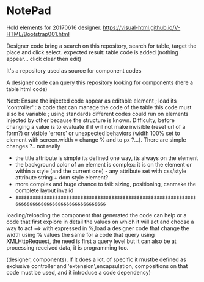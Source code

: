 # NotePad
Hold elements for 20170616 designer. https://visual-html.github.io/V-HTML/Bootstrap001.html

Designer code bring a search on this repository, search for table, target the place and click select.
expected result: table code is added (nothing appear... click clear then edit)

It's a repository used as source for component codes

A designer code can query this repository looking for components (here a table html code)

Next: Ensure the injected code appear as editable element ; load its 'controller' : a code that can manage the code of the table this code must also be variable ; using standards different codes could run on elements injected by other because the structure is known.  Difficulty, before changing a value is to evaluate if it will not make invisible (reset url of a form?) or visible 'errors' or unexpected behaviors (width 100% set to element with screen.width = change % and to px ?...).  There are simple changes ?.. not really 

   - the title attribute is simple its defined one way, its always on the element
   - the background color of an element is complex: it is on the element or within a style (and the current one) - any attribute set with css/style attribute string + dom style element?
   - more complex and huge chance to fail: sizing, positioning, canmake the complete layout invalid
   - ssssssssssssssssssssssssssssssssssssssssssssssssssssssssssssssssssssssssssssssssssssssssssssssss
    
   loading/reloading the component that generated the code can help
    or a code that first explore in detail the values on which it will act and choose a way to act
    ==> with expressed in %,load a designer code that change the width using % values
    the same for a code that query using XMLHttpRequest, the need is first a query level but it can also be at processing received data, it is programming too.
    

(designer, components).  If it does a lot, of specific it mustbe defined as exclusive controller and 'extension',encapsulation, compositions on that code must be used, and it introduce a code dependency) 
